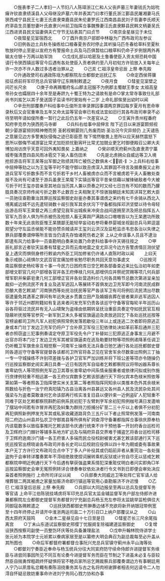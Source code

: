 <!-- { "loadSidebar": true } -->
　　○旌表孝子二人孝妇一人节妇八人陈璋浙江仁和人父丧庐墓三年妻钱氏为姑吮癕许钦直隶绩溪县人父母继没庐墓六年并表其门曰孝行董氏浙江鄞县民屠湘妻马氏狭西咸宁县民王七妻王氏直隶束鹿县民朱伦妻罗氏江西南昌县民刘子哲妻李氏顺天府漷县生员董恕妻叶氏直隶兴州前卫指挥佥事魏豫妻汪氏直隶黟县民韩文柄妻吴氏江西进贤县民文镒妻俱夫亡守节无玷表其门曰贞节
　　○南京金星昼见于未位
　　○夜彗星见室宿西北
　　○丁酉升南京户部郎中林璇为广西布政司左参议
　　○旧例各边土兵秋冬操练给口粮春夏务农时停止其听操马匹冬春给草料至夏秋牧放时停止至是以宣府方有警报命土兵及马匹俱暂给口粮草料仍命子岁例银两外再输太仓银十万两以助军饷
　　○戊戌礼部以哈密及土鲁番使臣入贡太频恐耗中国请行令狭西镇巡等官今后遇有各处使臣入贡者俱约至八月初旬方许验放入关每年止许一次亦不许人数过多违者治罪从之
　　○己亥  仁祖淳皇帝忌辰  上祭  奉先殿
　　○升通政使司右通政陈瑶为都察院左佥都御史巡抚辽东
　　○命定西侯蒋骥挂征虏前将军印充总兵官镇守辽东赐制敕遣之
　　○夜月食
　　○彗星见室壁之间芒长尺余
　　○庚子命再赐蜀府名山郡主冠服不为例郡主蜀献王季女  太祖高皇帝孙女也孀居四十余年至是寿跻九十蜀王特为之请故有是命○掌太常寺事致仕礼部尚书刘岌乞以其子旻送国子监读书时旻始有十二岁  上命礼部俟旻出幼时以闻
　　○辛丑刑部覆奏户科给事中丘俊所言审录罪囚事谓两京罪囚每岁夏月有恩命审录秋后又会官重审及五年又命太监等官会审已有成法宜如旧行其各布政司审录不必待至明年请如俊所奏一暂行之此后仍五年一次差官从之
　　○壬寅升贵州程番府知府李克恭为狭西苑马寺卿
　　○兵科右给事中屈伸言  陛下近日以来游宴颇频视朝少晏游宴频则精神倦而劳  圣躬视朝晏则几务废而妨  圣治况今灾异频仍  上天谴告之意屡见边方多警夷狄侵侮之迹已彰臣愿  陛下惕然敬畏上思所以应天赫然震怒下思所以御侮节减游宴比常尤加贬损忧勤宵旰比常尤加兢业更乞时御便殿召公卿大夫博加询访庶乎天意可回外夷知畏矣  上嘉纳之
　　○癸卯顺天府蓟州及直隶肃宁藁城枣强清豊四县风雨冰雹交下毙人畜伤田禾
　　○先是北虏拥众自威远等卫入境抢掠游击将军王杲等出军御之败绩其阵亡被伤之数俱未＜锍-釒＞上兵科右给事中屈伸等劾之以为王玺等平时不能守御以致丑虏深入其罪固不待言及据奏报又止称游兵官军亏折数多而不言亏折若干乡村人畜被虏亦众而不言被虏若干夫人畜散处查报不及尚有可诿至于游兵虽隶王杲麾下实镇巡等官平昔亲信藉以摧锋破敌者今大被亏折于时王玺亦尝亲至其地自当历其人兼以赍奏之时又经七日岂有不知的数而乃朦胧具奏况京师传闻亏折之数不止数百士夫相聚无不惊骇独朝廷未知其详耳乞敕大臣一员驰往查勘重治其罪巡按监察御史赵鉴亦奏其事谓虏之来约有七千余骑从西北入境离威远城不远先遣轻骑数十觇引我军其余伏沟下守备都指挥邓洪坚壁以待令毋轻出游击将军王杲督之再三虏望见我军出城疾来冲突合战间遂拥至洪及把总指挥五人官军九百余人俱为所杀被伤及抢掠人畜无筭舆尸满路众口嗷嗷皆以为王杲邀功所致数十年来无此丧败臣惟王杲猥鄙无能轻举妄动右参将秦恭婴城坐视副总兵马昇逗遛观望分守左监丞侯能不能协赞杀贼请并王玺刘云洪汉及监枪监丞韦忠各治以失律之罪兵部覆奏谓伸等所言皆当仍请先存恤诸死伤者之家  上从之命误事人员且不逮治即遣有风力给事中一员查勘明白奏来处置乃命吏科给事中许天锡往按之
　　○甲辰礼部言近者钦天监奏有彗星之异而云南地震之变尤异况今边方告警虏情叵测伏望  皇上遇灾而惧侧身修行敕谕内外臣工同加修省仍许诸人直陈时政以闻
　　上曰天象示戒朕心祗惧尔文武百官宜痛加修省勉尽职务共回天意勿事虗文
　　○巡按河南监察御史杨纶等言十事一今民力日困府库日空乞敕各部备查近来比弘治初年如吏部增文职官几何户部增各官并各王府俸禄几何礼部增供应并祭祀赏赐等项几何兵部增军职并柴薪皂隶几何工部增正官并各处营造料价几何各具略节总数次第进呈亲加裁抑一近例流民不肯复业及逃军逃囚人等展转不首俱发边卫充军即今河南流民成群恐酿大患乞敕湖广河南狭西等处抚治抚民等官严各该军卫有司将例后流民清出尽数驱遣量免其遇革之罪间有年远失迷乡贯置立田产及婚姻丧葬在彼者果非逃军逃囚人等许于邻近州郡附籍如有复逃来者问发充军仍责各该巡守守备等官每轮半年巡历山谷各将驱过流民并有无入山啸聚为盗缘由依期转呈抚治重臣具奏定夺如抚民官互相隐蔽听抚按等官参究一新军到卫未久多被官旗逼迫及卖放逃回乞下各处巡抚巡按等官榜谕都司卫所凡军人初犯俱照常例发落若歇役三年以上或连逃二次者即将原逃正身或本门壮丁发边卫充军仍将户丁佥补原卫军役三犯依律处决如革前革后通并三犯者亦照窃盗三犯事例奏请定夺原卫军役先令户丁补替如三犯原逃正身事发三月避不出官亦将本门壮丁发边卫充军其被官旗逼卖在逃及勒要财物等项照例递降革任调卫仍听概卫军旗舍余互相觉察一河南军士操练无法兵备日弛乞通行各处巡抚都御史督同各道巡守守备等官提督各该都司卫所官将各卫见在官舍军余尽数查出照例三丁抽一专一守城操练不许别项差拨与各护卫官军严加训练并将下班公差等项亦令随操仍行巡按监察御史阅实满日具奏一近日有因充军自缢者乞敕都察院议将带凶器系尊长害卑幼伤人等项照例充军边卫其尊长害卑幼中间系情亲服重者或依律问拟或别作施行庶律例轻重不相远甚一各王府仪宾数多乞敕该部通行天下将仪宾本色禄米照依等第如第一等者照各卫指挥使实米关支第二等者照指挥同知余以类推本色外其余禄米照数给与折色一汝宁府真阳镇乃古县治离各州县甚远又各州县人民及流民杂处其间强梁与为盗者莫敢谁何乞命该部再行核实准复旧县以便钤束一近例盗矿人犯轻重不同难于区处乞敕都察院斟酌前例系民初犯于左臂刺字军余初犯照例枷号满日发遣哨了摆站中间若有诈冒并再犯及紏集为群持刀拒捕分矿至二三十斤以上者俱不分初犯再犯俱照新例押发充军其或私家收藏道路背负三五斤以下者止照常例发落一河南南阳二府边山州县并弘农卫守御嵩县等所俱有矿洞查淂守备署都指挥佥事徐庆原奉朸内该载数多以致临事推托乞敕该部令庆通行统束不许干预他事一开封府香台巡检司及卫辉府沙门棘针等铺多系地方旷远及与隔府异县交界难于捕盗乞将香台巡检司移于卫辉府迤南沙门铺一各王府害人多端而民佥役校尉被害尤甚乞敕该部通行天下巡抚巡按官出榜晓谕各布政司并各长史司以后校尉应役俱以四十年为期或委有事故果本户无丁方许行文布政司佥点中下丁多人户补役其或仍蹈前非者从重究治一各处强盗拘于会审转详覆奏累年不淂结绝致使捏词展转乘机反狱或计穷自尽无以惩戒乞敕都察院申明近例通行天下今后遇有拏获强盗果系情犯深重赃仗明白者问实即角□羊巡按监察御史会审无冤照例转详合律奏奉钦依处决者行令文书到日即便会审处决应枭首者照例施行  上命所司详议以闻
　　○兵部奏大同威远卫等处阵亡官军请人给埋葬银二两其被虏之家量加赈济命即行镇巡等官用心查勘赈济不许迟慢
　　○乙巳  仁祖淳皇后忌辰  上祭  奉先殿
　　○兵部以大同边报垒至再以总兵及提督军务等官请  上命平江伯陈锐挂靖虏将军印充总兵官太监金辅监督军务户部左侍郎许进兼都察院左佥都御史提督军务都督刘宁充副总兵杨玉充左参将太监姚举监枪俱往大同御寇各赐敕遣之
　　○巡抚狭西都御史熊翀奏边储不充欲将新开纳银冠带例宽至十四年终停止并请开中淮浙两运司盐二十万引召□上纳户部覆议从之
　　○山西太原府天鼓鸣
　　○金木二星昼见自十七日至是日
　　○彗星芒长三尺余尾指离宫
　　○丁未山东道试监察御史邢缨丁忧服阕复除福建道监察御史
　　○复增设狭西按察司副使一员整饬环庆等处兵备兼理盐法
　　○戊申升翰林院侍讲学士张元祯为本院学士元祯累以餋病家居至是以纂修大明会典召为副总裁每至必升盖从其所图也
　　○命后军都督府署都督佥事阮兴充总兵官镇守蓟州永平山海等处
　　○都督刘宁奏臣近奉命与杨玉统兵分往大同宣府防守续命侍郎许进提督军务缘臣与进尝同事因所见不同互有论奏今进提督军务而臣在节制之下进虽未必复与臣较然臣自揣勇悍粗疏终怀疑惧将官不睦兵家所忌乞赐裁察兵部覆奏谓边方有事朝廷用人宁乃以夙昔私忿輙有奏陈沮挠重务其与古之名将肉袒谢罪者相去何远请令二人勿淂自怀疑忌致妨重事命许进刘宁务同心戮力协和办事
